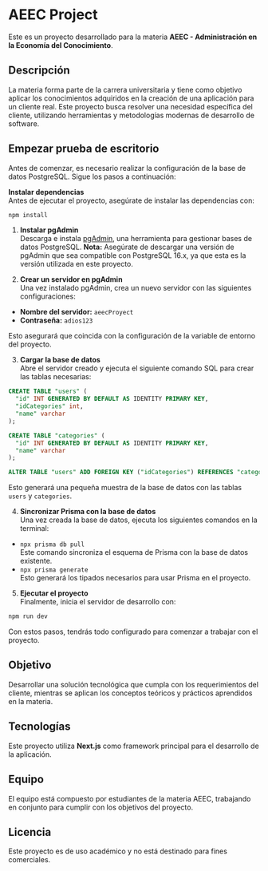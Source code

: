 # AEEC Project

Este es un proyecto desarrollado para la materia **AEEC - Administración en la Economía del Conocimiento**.

## Descripción

La materia forma parte de la carrera universitaria y tiene como objetivo aplicar los conocimientos adquiridos en la creación de una aplicación para un cliente real. Este proyecto busca resolver una necesidad específica del cliente, utilizando herramientas y metodologías modernas de desarrollo de software.

## Empezar prueba de escritorio

Antes de comenzar, es necesario realizar la configuración de la base de datos PostgreSQL. Sigue los pasos a continuación:

**Instalar dependencias**  
 Antes de ejecutar el proyecto, asegúrate de instalar las dependencias con:

```bash
npm install
```

1. **Instalar pgAdmin**  
   Descarga e instala [pgAdmin](https://www.pgadmin.org/), una herramienta para gestionar bases de datos PostgreSQL.
   **Nota:** Asegúrate de descargar una versión de pgAdmin que sea compatible con PostgreSQL 16.x, ya que esta es la versión utilizada en este proyecto.

2. **Crear un servidor en pgAdmin**  
   Una vez instalado pgAdmin, crea un nuevo servidor con las siguientes configuraciones:

- **Nombre del servidor:** `aeecProyect`
- **Contraseña:** `adios123`

Esto asegurará que coincida con la configuración de la variable de entorno del proyecto.

3. **Cargar la base de datos**  
   Abre el servidor creado y ejecuta el siguiente comando SQL para crear las tablas necesarias:

```sql
CREATE TABLE "users" (
  "id" INT GENERATED BY DEFAULT AS IDENTITY PRIMARY KEY,
  "idCategories" int,
  "name" varchar
);

CREATE TABLE "categories" (
  "id" INT GENERATED BY DEFAULT AS IDENTITY PRIMARY KEY,
  "name" varchar
);

ALTER TABLE "users" ADD FOREIGN KEY ("idCategories") REFERENCES "categories" ("id");
```

Esto generará una pequeña muestra de la base de datos con las tablas `users` y `categories`.

4. **Sincronizar Prisma con la base de datos**  
   Una vez creada la base de datos, ejecuta los siguientes comandos en la terminal:

- `npx prisma db pull`  
  Este comando sincroniza el esquema de Prisma con la base de datos existente.
- `npx prisma generate`  
  Esto generará los tipados necesarios para usar Prisma en el proyecto.

5. **Ejecutar el proyecto**  
   Finalmente, inicia el servidor de desarrollo con:

```bash
npm run dev
```

Con estos pasos, tendrás todo configurado para comenzar a trabajar con el proyecto.

## Objetivo

Desarrollar una solución tecnológica que cumpla con los requerimientos del cliente, mientras se aplican los conceptos teóricos y prácticos aprendidos en la materia.

## Tecnologías

Este proyecto utiliza **Next.js** como framework principal para el desarrollo de la aplicación.

## Equipo

El equipo está compuesto por estudiantes de la materia AEEC, trabajando en conjunto para cumplir con los objetivos del proyecto.

## Licencia

Este proyecto es de uso académico y no está destinado para fines comerciales.
